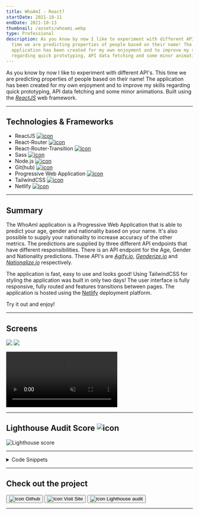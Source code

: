 ```yaml
---
title: WhoAmI - React?
startDate: 2021-10-11
endDate: 2021-10-13
thumbnail: /assets/whoami.webp
type: Professional
description: As you know by now I like to experiment with different API's. This
  time we are predicting properties of people based on their name! The
  application has been created for my own enjoyment and to improve my skills
  regarding quick prototyping, API data fetching and some minor animations.
---
```


As you know by now I like to experiment with different API's. This time we are predicting properties of people based on their name!
The application has been created for my own enjoyment and to improve my skills regarding quick prototyping, API data fetching
and some minor animations. Built using the *[ReactJS](https://reactjs.org/)* web framework.

- - -

## Technologies & Frameworks

* ReactJS [![icon](/assets/react.png)](https://reactjs.org/)
* React-Router [![icon](/assets/react-router.png)](https://reactrouter.com/)
* React-Router-Transition [![icon](/assets/react-router.png)](http://maisano.github.io/react-router-transition/)
* Sass [![icon](/assets/sass.png)](https://sass-lang.com/)
* Node.js [![icon](/assets/nodejs.png)](https://www.nodejs.org/)
* Git(hub) [![icon](/assets/github.png)](https://www.github.com/)
* Progressive Web Application [![icon](/assets/pwa.png)](https://web.dev/progressive-web-apps/)
* TailwindCSS [![icon](/assets/tailwindcss.png)](https://tailwindcss.com/)
* Netlify [![icon](/assets/netlify.png)](https://netlify.com/)

- - -

## Summary

The WhoAmI application is a Progressive Web Application that is able to predict your age, gender and nationality based on your name. 
It's also possible to supply your nationality to increase accuracy of the other metrics. The predictions are supplied by three
different API endpoints that have different responsibilities. There is an API endpoint for the Age, Gender and Nationality predictions.
These API's are *[Agify.io](http://Agify.io/)*, *[Genderize.io](http://Genderize.io/)*  and *[Nationalize.io](http://Nationalize.io/)* respectively.

The application is fast, easy to use and looks good! Using TailwindCSS for styling the application was built in only two days!
The user interface is fully responsive, fully routed and features transitions between pages. 
The application is hosted using the [Netlify](https://netlify.com/) deployment platform.

Try it out and enjoy!

- - -

## Screens

<div class="images-grid">
<img src="/assets/whoami_1.webp" />
<img src="/assets/whoami_2.webp" />
</div>

<video autoplay muted loop playsinline controls src="/assets/whoami.webm"></video>

- - -

## Lighthouse Audit Score ![icon](/assets/lighthouse.png)

![Lighthouse score](/assets/lighthouse_whoami.png)

- - -

<details>
<summary>Code Snippets</summary>
<div>

The following are some code snippets of pieces of code I'm proud of from this project. The snippets demonstrate clean, concise and powerful code. *(Code has been compacted)*
The largest file in the project is 80 lines of code which says something about the simplicity of the code.

**App component**\
The App component is responsible for housing the application layout & content and showing the correct pages based on route. 

```jsx
function App() {
  return (
      <Router>
          <div id="app" className={'text-text-primary'}>

              <div id={'background'} className={'fixed w-full h-full bg-primary top-0'}/>

              <Menu/>

              <Wave id={'wave'} className={'fixed bottom-0 bg-primary transition-transform origin-bottom scale-x-450 scale-y-650 animate-waveSm xsm:scale-150 xsm:animate-waveXsm sm:scale-100 sm:animate-wave'}/>

              <AnimatedSwitch
                  atEnter={{opacity: 0}}
                  atLeave={{opacity: 0}}
                  atActive={{opacity: 1}}
                  className={'relative'}>

                  <Route exact path='/' component={Home}/>

                  <Route exact path={['/result', '/result/:name', '/result/:name/:countryCode']} component={Result}/>

                  <Route path="/about" component={About}/>

                  <Route component={NotFound}/>

              </AnimatedSwitch>

              <Loader/>

          </div>
      </Router>
  );
}
```

**Results page**\
This code snippet demonstrates the Results page. It performs API requests to the different endpoints based on url parameters,
then the results are displayed in the DOM to the user.

```jsx
function Result() {
    const history = useHistory();
    const match = useRouteMatch();

    const name = match.params.name
    const countryCode = match.params.countryCode?.toUpperCase()
    const [result, setResult] = useState()

    useEffect(() => {
        if (name && !countryCode) {
            ApiService.lookUpByName(name).then(result => {
                setResult(result)
            })
        } else if (name && countryCode) {
            ApiService.lookUpByNameAndCountry(name, countryCode).then(result => {
                setResult(result)
            })
        } else { history.replace('/') }
    }, [name, countryCode, history])

    return (
        <Layout>
            <div className={'text-center'}>
                <h1 className={'main-title'}>Who Am I?</h1>
            </div>
            { result &&
            <div className={"content-container"}>
                <div className={'text-center bg-accent-1 p-4 shadow-lg sm:px-24'}>
                    <h1 className={'text-4xl my-4'}>{capitalize(name)}</h1>

                    {countryCode &&
                        <h2 className={'text-accent-3 mb-4'}>From <span className={'text-text-primary'}>{iso3311a2.getCountry(countryCode)}</span></h2>
                    }
                    
                    { !!result.ageResult?.age && <>
                        <h2 className={'text-accent-3'}>Age</h2>
                        <h1 className={'text-4xl mb-4'}>{result.ageResult.age}</h1></>
                    }

                    { !!result.genderResult?.gender && <>
                        <h2 className={'text-accent-3'}>Gender</h2>
                        {result.genderResult.gender === 'male' ?
                            <Male className={'fill-current w-[64px] h-[64px] m-auto'}/> :
                            <Female className={'fill-current w-[64px] h-[64px] m-auto'}/>
                        }
                        <div className={'text-sm text-accent-3 mb-4'}>Probability: <span className={'text-text-primary'}>{Math.round(100 * result.genderResult.probability)}%</span></div></>
                    }

                    { !!result.nationalityResult?.country?.length && <>
                        <h2 className={'text-accent-3'}>Nationality</h2>
                        <h1 className={'text-4xl'}>{iso3311a2.getCountry(result.nationalityResult.country[0].country_id)}</h1>
                        <div className={'text-sm text-accent-3'}>Probability: <span className={'text-text-primary'}>{Math.round(100 * result.nationalityResult.country[0].probability)}%</span></div></>
                    }

                    { !(!!result?.ageResult?.age || !!result?.genderResult?.gender || !!result?.nationalityResult?.country?.length) && <>
                        <span className={'text-primary block'}>You are a unknown alien... 👾</span>
                        <span className={'text-secondary text-sm'}>No known data based on your name.</span></>
                    }
                </div>
                <button onClick={() => { history.push('/') }} className={"bg-secondary p-2 text-primary font-bold transition-transform ease-in-out hover:scale-105 active:scale-95"}>Try Again!</button>
            </div>
            }
        </Layout>
    );
}
```

**API Service**\
This code snippet demonstrates the API Service JavaScript file. It performs API requests to each of the different endpoints
based on a supplied name or name & nationality. It then performs and combined the different results of each API request into a single
promise to be consumed by the application.

```javascript
const ApiService = {
    doLoad(url) { // Base method for doing http Get requests and returning the result
        return fetch(url).then(response => {
            if (response.status === 404) { return '' }
            if (response.status === 200) { return response.json() }})
            .then(data => {
                return data
            })
    },

    async lookUpByName(name) {
        const [ageResult, genderResult, nationalityResult] = await Promise.all([
            AgeService.getAgeByName(name),
            GenderService.getGenderByName(name),
            NationalityService.getNationalityByName(name)
        ]);

        return {ageResult, genderResult, nationalityResult}
    },

    async lookUpByNameAndCountry(name, countryCode) {
        const [ageResult, genderResult] = await Promise.all([
            AgeService.getAgeByNameAndCountry(name, countryCode),
            GenderService.getGenderByNameAndCountry(name, countryCode)
        ]);

        return {ageResult, genderResult}
    }
}
```

**Age Service**\
This code snippet demonstrates the Age Service JavaScript file. It performs API requests to the *[Agify.io](http://Agify.io/)* endpoint
based on a supplied name or name & nationality. It then returns the results or catches and throws a user-friendly error.

```javascript
const AgeService = {
    baseUrl: "https://api.agify.io",

    getAgeByName(name) {
        return ApiService.doLoad(`${this.baseUrl}?name=${name}`).then(jsonData => {
            return jsonData
        }).catch(e => {
            console.log('Error', e)
            alert('Error retrieving age by name... \nPlease try again later!',)
        })
    },

    getAgeByNameAndCountry(name, countryCode) {
        return ApiService.doLoad(`${this.baseUrl}?name=${name}&country_id=${countryCode}`).then(jsonData => {
            return jsonData
        }).catch(e => {
            console.log('Error', e)
            alert('Error retrieving age by name and country... \nPlease try again later!',)
        })
    },
}
```

</div>
</details>

- - -

## Check out the project

[<button>![icon](/assets/github.png) Github</button>](https://github.com/alianza/who_am_i)
[<button>![icon](/assets/whoami.webp) Visit Site</button>](https://whoami.jwvbremen.nl/)
[<button>![icon](/assets/lighthouse.png) Lighthouse audit</button>](/assets/lighthouse_whoami.html)

- - -
